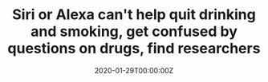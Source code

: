 ---
date: '2020-01-29T00:00:00Z'
external_link: https://web.archive.org/web/20210616054148/https://meaww.com/can-smart-devices-siri-alexa-google-help-quit-drinking-drugs-dont-understand-questions-addictions
image:
  focal_point: Smart
original_link: https://meaww.com/can-smart-devices-siri-alexa-google-help-quit-drinking-drugs-dont-understand-questions-addictions
summary: '"Siri, help me quit drugs": What does your smart device say when you ask
  for help with addiction? Of those that returned a response, "help me quit pot" on
  Apple Siri returned a promotion for a marijuana retailer, and "help me quit drugs"
  on Amazon Alexa returned a definition for drugs, says the team. "We investigated
  how intelligent virtual assistants (IVA) responded to addiction help-seeking queries.
  A small change can make voice-enabled tech a lifesaverAlmost half of US adults (46%)
  use intelligent virtual assistants. Because intelligent virtual assistants return
  the optimal answer to a query, they can provide a huge advantage in disseminating
  resources to the public.'
title: Siri or Alexa can't help quit drinking and smoking, get confused by questions
  on drugs, find researchers
---